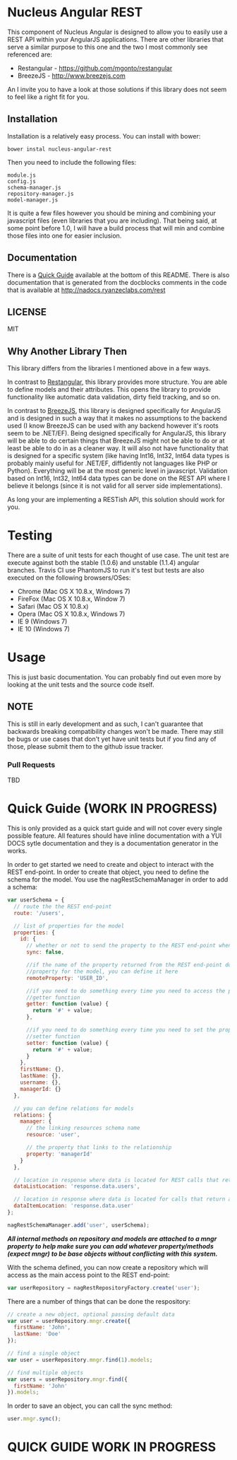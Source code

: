 # Nucleus Angular REST

This component of Nucleus Angular is designed to allow you to easily use a REST API within your AngularJS applications.  There are other libraries that serve a similar purpose to this one and the two I most commonly see referenced are:

* Restangular - https://github.com/mgonto/restangular
* BreezeJS - http://www.breezejs.com

An I invite you to have a look at those solutions if this library does not seem to feel like a right fit for you.

## Installation

Installation is a relatively easy process.  You can install with bower:

```bower instal nucleus-angular-rest```

Then you need to include the following files:

```
module.js
config.js
schema-manager.js
repository-manager.js
model-manager.js
```

It is quite a few files however you should be mining and combining your javascript files (even libraries that you are including).  That being said, at some point before 1.0, I will have a build process that will min and combine those files into one for easier inclusion.

## Documentation

There is a <a href="#quick-guide-work-in-progress">Quick Guide</a> available at the bottom of this README.  There is also documentation that is generated from the docblocks comments in the code that is available at http://nadocs.ryanzeclabs.com/rest

## LICENSE

MIT

## Why Another Library Then

This library differs from the libraries I mentioned above in a few ways.

In contrast to <a href="https://github.com/mgonto/restangular">Restangular</a>, this library provides more structure.  You are able to define models and their attributes.  This opens the library to provide functionality like automatic data validation, dirty field tracking, and so on.

In contrast to <a href="http://www.breezejs.com">BreezeJS</a>, this library is designed specifically for AngularJS and is designed in such a way that it makes no assumptions to the backend used (I know BreezeJS can be used with any backend however it's roots seem to be .NET/EF). Being designed specifically for AngularJS, this library will be able to do certain things that BreezeJS might not be able to do or at least be able to do in as a cleaner way.  It will also not have functionality that is designed for a specific system (like having Int16, Int32, Int64 data types is probably mainly useful for .NET/EF, diffidently not languages like PHP or Python).  Everything will be at the most generic level in javascript.  Validation based on Int16, Int32, Int64 data types can be done on the REST API where I believe it belongs (since it is not valid for all server side implementations).

As long your are implementing a RESTish API, this solution should work for you.

# Testing

There are a suite of unit tests for each thought of use case.  The unit test are execute against both the stable (1.0.6) and unstable (1.1.4) angular branches.  Travis CI use PhantomJS to run it's test but tests are also executed on the following browsers/OSes:

* Chrome (Mac OS X 10.8.x, Windows 7)
* FireFox (Mac OS X 10.8.x, Window 7)
* Safari (Mac OS X 10.8.x)
* Opera (Mac OS X 10.8.x, Windows 7)
* IE 9 (Windows 7)
* IE 10 (Windows 7)

# Usage

This is just basic documentation.  You can probably find out even more by looking at the unit tests and the source code itself.

## NOTE

This is still in early development and as such, I can't guarantee that backwards breaking compatibility changes won't be made.  There may still be bugs or use cases that don't yet have unit tests but if you find any of those, please submit them to the github issue tracker.

### Pull Requests

TBD

# Quick Guide (WORK IN PROGRESS)

This is only provided as a quick start guide and will not cover every single possible feature.  All features should have inline documentation with a YUI DOCS sytle documentation and they is a documentation generator in the works.

In order to get started we need to create and object to interact with the REST end-point.  In order to create that object, you need to define the schema for the model.  You use the nagRestSchemaManager in order to add a schema:

```javascript
var userSchema = {
  // route the the REST end-point
  route: '/users',

  // list of properties for the model
  properties: {
    id: {
      // whether or not to send the property to the REST end-point when syncing data
      sync: false,

      //if the name of the property returned from the REST end-point does not match the name of the
      //property for the model, you can define it here
      remoteProperty: 'USER_ID',

      //if you need to do something every time you need to access the property, you can provide a
      //getter function
      getter: function (value) {
        return '#' + value;
      },

      //if you need to do something every time you need to set the property, you can provide a
      //setter function
      setter: function (value) {
        return '#' + value;
      }
    },
    firstName: {},
    lastName: {},
    username: {},
    managerId: {}
  },

  // you can define relations for models
  relations: {
    manager: {
      // the linking resources schema name
      resource: 'user',

      // the property that links to the relationship
      property: 'managerId'
    }
  },

  // location in response where data is located for REST calls that return multiple objects
  dataListLocation: 'response.data.users',

  // location in response where data is located for calls that return a single object
  dataItemLocation: 'response.data.user'
};

nagRestSchemaManager.add('user', userSchema);
```

***All internal methods on repository and models are attached to a mngr property to help make sure you can add whatever property/methods (expect mngr) to be base objects without conflicting with this system.***

With the schema defined, you can now create a repository which will access as the main access point to the REST end-point:

```javascript
var userRepository = nagRestRepositoryFactory.create('user');
```

There are a number of things that can be done the respository:

```javascript
// create a new object, optional passing default data
var user = userRepository.mngr.create({
  firstName: 'John',
  lastName: 'Doe'
});

// find a single object
var user = userRepository.mngr.find(1).models;

// find multiple objects
var users = userRepository.mngr.find({
  firstName: 'John'
}).models;
```

In order to save an object, you can call the sync method:

```javascript
user.mngr.sync();
```

# QUICK GUIDE WORK IN PROGRESS
